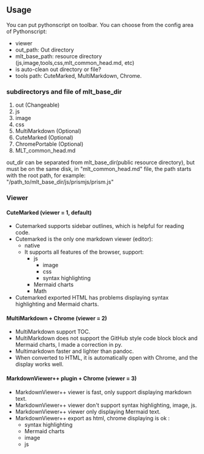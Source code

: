 ## Usage

You can put pythonscript on toolbar.
You can choose from the config area of Pythonscript: 

- viewer
- out_path: Out directory
- mlt_base_path: resource directory 
  (js,image,tools,css,mlt_common_head.md, etc)
- is auto-clean out directory or file?
- tools path: CuteMarked, MultiMarkdown, Chrome.

### subdirectorys and file of mlt_base_dir

1. out (Changeable)
2. js
3. image
4. css
5. MultiMarkdown (Optional)
6. CuteMarked (Optional)
7. ChromePortable (Optional)
8. MLT_common_head.md

out_dir can be separated from mlt_base_dir(public resource directory), 
but must be on the same disk, in "mlt_common_head.md" file, 
the path starts with the root path, for example:  
"/path_to/mlt_base_dir/js/prismjs/prism.js"

### Viewer
#### CuteMarked (viewer = 1, default)
- Cutemarked supports sidebar outlines, 
  which is helpful for reading code.
- Cutemarked is the only one markdown viewer (editor):
  - native
  - It supports all features of the browser, support:
    - js
	  - image
	  - css
	  - syntax highlighting
    - Mermaid charts
    - Math
- Cutemarked exported HTML has problems 
  displaying syntax highlighting and Mermaid charts.	

#### MultiMarkdown + Chrome (viewer = 2)
- MultiMarkdown support TOC.
- MultiMarkdown does not support the GitHub style 
  code block block and Mermaid charts, 
  I made a correction in py.
- Multimarkdown faster and lighter than pandoc.
- When converted to HTML, it is automatically open with Chrome, 
  and the display works well.

#### MarkdownViewer++ plugin + Chrome (viewer = 3)
- MarkdownViewer++ viewer is fast, only support displaying markdown text. 
- MarkdownViewer++ viewer don't support syntax highlighting, image, js.
- MarkdownViewer++ viewer only displaying Mermaid text.
- MarkdownViewer++ export as html, chrome displaying is ok :
  - syntax highlighting
  - Mermaid charts 
  - image 
  - js

